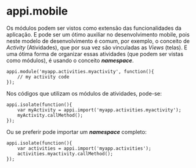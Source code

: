 # appi.mobile

Os módulos podem ser vistos como extensão das funcionalidades da aplicação. E pode ser um ótimo auxiliar no desenvolvimento mobile, pois neste modelo de desenvolvimento é comum, por exemplo, o conceito de _Activity_ (Atividades), que por sua vez são vinculadas as _Views_ (telas). E uma ótima forma de organizar essas atividades (que podem ser vistas como módulos), é usando o conceito ___namespace___.

    appi.module('myapp.activities.myactivity', function(){
        // my activity code
    });

Nos códigos que utilizam os módulos de atividades, pode-se:

    appi.isolate(function(){
        var myActivity = appi.import('myapp.activities.myactivity');
        myActivity.callMethod();
    });

Ou se preferir pode importar um ___namespace___ completo:

    appi.isolate(function(){
        var activities = appi.import('myapp.activities');
        activities.myactivity.callMethod();
    });